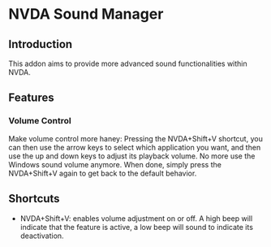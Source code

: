 # NVDA Sound Manager
## Introduction
This addon aims to provide more advanced sound functionalities within NVDA.
## Features
### Volume Control
Make volume control more haney: Pressing the NVDA+Shift+V shortcut, you can then use the arrow keys to select which application you want, and then use the up and down keys to adjust its playback volume. No more use the Windows sound volume anymore. When done, simply press the NVDA+Shift+V again to get back to the default behavior.

## Shortcuts
- NVDA+Shift+V: enables volume adjustment on or off. A high beep will indicate that the feature is active, a low beep will sound to indicate its deactivation.
